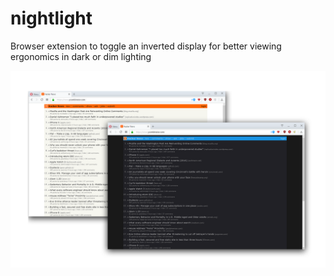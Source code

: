 # nightlight
Browser extension to toggle an inverted display for better viewing ergonomics in dark or dim lighting

![alt tag](https://github.com/conceptualspace/nightlight/raw/master/assets/nightlight-screenshot.png)
